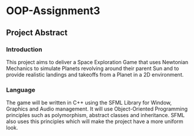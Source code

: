 # OOP-Assignment3

## Project Abstract
### Introduction
This project aims to deliver a Space Exploration Game that uses Newtonian Mechanics to simulate Planets revolving around their parent Sun and to provide realistic landings and takeoffs from a Planet in a 2D environment. 

### Language
The game will be written in C++ using the SFML Library for Window, Graphics and Audio management. It will use Object-Oriented Programming principles such as polymorphism, abstract classes and inheritance. SFML also uses this principles which will make the project have a more uniform look.
